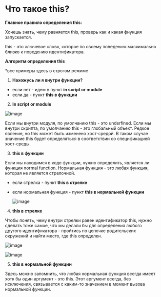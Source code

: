 # Что такое this?

**Главное правило определения this:**

Хочешь знать, чему равняется this, проверь как и какая фнукция запускается.

this - это ключевое слово, которое по своему поведению маскимально близко к поведению идентификатора.

**Алгоритм определения this**

*все примеры здесь в строгом режиме

1. **Нахожусь ли я внутри функции?**

- если нет - идем в пункт **in script or module**
- если да - пункт **this в функции**

2. **In script or module**

![image](https://github.com/AlinaLaniuk/interview/assets/101401177/a764aa51-c015-447b-80e4-c1e8413df680)

Если мы внутри модуля, по умолчанию this - это underfined.
Если мы внутри скрипта, по умолчанию this - это глобальный объект. Редкое явление, но this может быть изменено хост-средой. В таком случае значение this будет определяться в соответствии со спецификацией хост-среды.

3. **this в функции**

Если мы находимся в коде функции, нужно определить, является ли функция normal function. Нормальная функция - это любая функция, которая не является стрелочной.
- если стрелка - пункт **this в стрелке**
- если нормальная функция - пункт **this в нормальной функции**

  ![image](https://github.com/AlinaLaniuk/interview/assets/101401177/3f641009-4aad-47d4-9f06-b8a0f003723e)


4. **this в стрелке**

Чтобы понять, чему внутри стрелки равен идентификатор this, нужно сделать тоже самое, что мы делали бы для определения любого другого идентификатора - пройтись по цепочке родительских окружений и найти место, где this определен.

![image](https://github.com/AlinaLaniuk/interview/assets/101401177/3b2bbd84-7187-42a2-9d2a-8320e8b5000f)

![image](https://github.com/AlinaLaniuk/interview/assets/101401177/84bbdda5-f14b-41e3-a73a-0a06b3bed235)


5. **this в нормальной функции**

Здесь можно запомнить, что любая нормальная функция всегда имеет хотя бы один аргумент - это this. 
Этот аргумент всегда, без исключения, связывается с каким-то значением в момент вызова нормальной функции.
